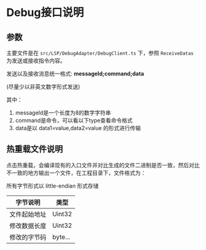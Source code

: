# Debug接口说明

## 参数

主要文件是在 `src/LSP/DebugAdapter/DebugClient.ts` 下，参照 `ReceiveDatas` 为发送或接收指令内容。

发送以及接收消息统一格式: **messageId;command;data**

(尽量少以非英文数字形式发送)

其中：

1. messageId是一个长度为8的数字字符串
2. command是命令，可以看以下type查看命令格式
3. data是以 data1=value,data2=value 的形式进行传输

## 热重载文件说明

点击热重载，会编译现有的入口文件并对比生成的文件二进制是否一致，然后对比不一致的地方输出一个文件，在工程目录下，文件格式为：

所有字节形式以 little-endian 形式存储

|字节说明|类型|
|---|---|
|文件起始地址|Uint32|
|修改数据长度|Uint32|
|修改的字节码|byte...|